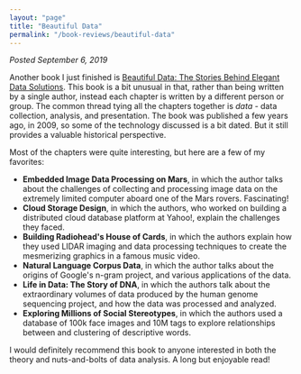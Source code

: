 ```yaml
---
layout: "page"
title: "Beautiful Data"
permalink: "/book-reviews/beautiful-data"
---
```


*Posted September 6, 2019*

Another book I just finished is [Beautiful Data: The Stories Behind Elegant Data Solutions](https://www.amazon.com/Beautiful-Data-Stories-Elegant-Solutions/dp/0596157118/). This book is a bit unusual in that, rather than being written by a single author, instead each chapter is written by a different person or group. The common thread tying all the chapters together is *data* - data collection, analysis, and presentation. The book was published a few years ago, in 2009, so some of the technology discussed is a bit dated. But it still provides a valuable historical perspective.

Most of the chapters were quite interesting, but here are a few of my favorites:
* **Embedded Image Data Processing on Mars**, in which the author talks about the challenges of collecting and processing image data on the extremely limited computer aboard one of the Mars rovers. Fascinating!
* **Cloud Storage Design**, in which the authors, who worked on building a distributed cloud database platform at Yahoo!, explain the challenges they faced.
* **Building Radiohead's House of Cards**, in which the authors explain how they used LIDAR imaging and data processing techniques to create the mesmerizing graphics in a famous music video.
* **Natural Language Corpus Data**, in which the author talks about the origins of Google's n-gram project, and various applications of the data.
* **Life in Data: The Story of DNA**, in which the authors talk about the extraordinary volumes of data produced by the human genome sequencing project, and how the data was processed and analyzed.
* **Exploring Millions of Social Stereotypes**, in which the authors used a database of 100k face images and 10M tags to explore relationships between and clustering of descriptive words.

I would definitely recommend this book to anyone interested in both the theory and nuts-and-bolts of data analysis. A long but enjoyable read!
